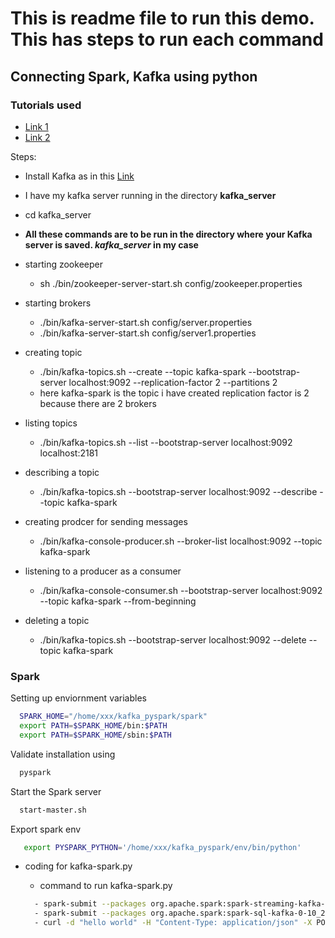 # This is readme file to run this demo. This has steps to run each command

## Connecting Spark, Kafka using python

### Tutorials used

- [Link 1](https://towardsdatascience.com/connecting-the-dots-python-spark-and-kafka-19e6beba6404)
- [Link 2](https://www.youtube.com/watch?v=zVgPNjSjua0)

Steps:

- Install Kafka as in this [Link](https://towardsdatascience.com/quickstart-apache-kafka-kafka-python-e8356bec94)

- I have my kafka server running in the directory **kafka_server**

- cd kafka_server

- **All these commands are to be run in the directory where your Kafka server is saved. *kafka_server* in my case**

- starting zookeeper
  - sh ./bin/zookeeper-server-start.sh config/zookeeper.properties

- starting brokers
  - ./bin/kafka-server-start.sh config/server.properties
  - ./bin/kafka-server-start.sh config/server1.properties

- creating topic
  - ./bin/kafka-topics.sh --create --topic kafka-spark  --bootstrap-server localhost:9092 --replication-factor 2 --partitions 2
  - here kafka-spark is the topic i have created replication factor is 2 because there are 2 brokers

- listing topics
  - ./bin/kafka-topics.sh --list --bootstrap-server localhost:9092 localhost:2181

- describing a topic
  - ./bin/kafka-topics.sh --bootstrap-server localhost:9092 --describe --topic kafka-spark

- creating prodcer for sending messages
  - ./bin/kafka-console-producer.sh  --broker-list localhost:9092 --topic kafka-spark

- listening to a producer as a consumer
  - ./bin/kafka-console-consumer.sh --bootstrap-server localhost:9092 --topic kafka-spark --from-beginning

- deleting a topic
  - ./bin/kafka-topics.sh --bootstrap-server localhost:9092 --delete --topic kafka-spark

### Spark

Setting up enviornment variables

``` sh
  SPARK_HOME="/home/xxx/kafka_pyspark/spark"
  export PATH=$SPARK_HOME/bin:$PATH
  export PATH=$SPARK_HOME/sbin:$PATH
```

Validate installation using

```sh
  pyspark
```

Start the Spark server

```sh
  start-master.sh
```

Export spark env

```sh
   export PYSPARK_PYTHON='/home/xxx/kafka_pyspark/env/bin/python'
```

- coding for kafka-spark.py

  - command to run kafka-spark.py

  ```sh
    - spark-submit --packages org.apache.spark:spark-streaming-kafka-0-8_2.12:2.0.0 consumer1.py
    - spark-submit --packages org.apache.spark:spark-sql-kafka-0-10_2.12:3.1.2 streamer.py
    - curl -d "hello world" -H "Content-Type: application/json" -X POST <http://localhost:5000/>
  ```
